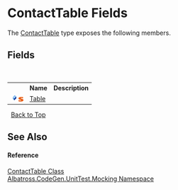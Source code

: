 # ContactTable Fields
 

The <a href="402492b8-4b4d-6af5-6e26-fa6b6ab86fbc">ContactTable</a> type exposes the following members.


## Fields
&nbsp;<table><tr><th></th><th>Name</th><th>Description</th></tr><tr><td>![Public field](media/pubfield.gif "Public field")![Static member](media/static.gif "Static member")</td><td><a href="389886d9-dc8b-64c8-4679-3a290194bf46">Table</a></td><td /></tr></table>&nbsp;
<a href="#contacttable-fields">Back to Top</a>

## See Also


#### Reference
<a href="402492b8-4b4d-6af5-6e26-fa6b6ab86fbc">ContactTable Class</a><br /><a href="2f1780b3-a2c6-14ff-575d-ee99b7786f99">Albatross.CodeGen.UnitTest.Mocking Namespace</a><br />
